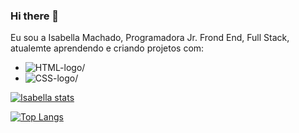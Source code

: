 ### Hi there 👋

Eu sou a Isabella Machado, Programadora Jr. Frond End, Full Stack, atualemte aprendendo e criando projetos com: 
<br>
- <img src="https://img.shields.io/badge/HTML-239120?style=for-the-badge&logo=html5&logoColor=white" alt=HTML-logo/>
- <img src="https://img.shields.io/badge/CSS-239120?&style=for-the-badge&logo=css3&logoColor=white" alt= CSS-logo/> 

[![Isabella stats](https://github-readme-stats.vercel.app/api?username=BellaMachado)](https://github.com/anuraghazra/github-readme-stats)

[![Top Langs](https://github-readme-stats.vercel.app/api/top-langs/?username=BellaMachado)](https://github.com/anuraghazra/github-readme-stats)

